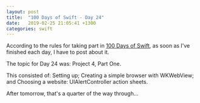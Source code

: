 ```yaml
---
layout: post
title:  "100 Days of Swift - Day 24"
date:   2019-02-25 21:05:41 +1300
categories: swift
---
```

According to the rules for taking part in [100 Days of Swift](https://www.hackingwithswift.com/100), as soon as I've finished each day, I have to post about it.

The topic for Day 24 was: Project 4, Part One.

This consisted of: Setting up; Creating a simple browser with WKWebView; and Choosing a website: UIAlertController action sheets.

After tomorrow, that's a quarter of the way through...

